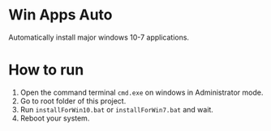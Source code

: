 # Win Apps Auto

Automatically install major windows 10-7 applications.

# How to run

1. Open the command terminal `cmd.exe` on windows in Administrator mode.
1. Go to root folder of this project.
1. Run `installForWin10.bat` or `installForWin7.bat` and wait.
1. Reboot your system.